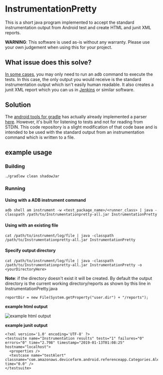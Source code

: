 # InstrumentationPretty
  This is a short java program implemented to accept the standard instrumentation output from Android test and create HTML and  junit XML reports.

  **WARNING**: This software is used as-is without any warranty. Please use your own judgement when using this for your project. 

## What issue does this solve? 
  [In some cases](https://stackoverflow.com/q/50765454/8016330), you may only need to run an adb command to execute the tests. In this case, the only output you would receive is the standard instrumentation output which isn't easily human readable. It also creates a junit XML report which you can us in [Jenkins](https://plugins.jenkins.io/test-results-analyzer) or similar software. 

## Solution
  The [android tools for gradle](https://android.googlesource.com/platform/tools/base/) has actually already implemented a parser [here](https://android.googlesource.com/platform/tools/base/+/android-5.1.1_r6/ddmlib/src/main/java/com/android/ddmlib/testrunner/parser.source.InstrumentationResultParser.java). However, it's built for listening to tests and not for reading from STDIN. This code repository is a slight modification of that code base and is intended to be used with the standard output from an instrumentation command which is written to a file.  

## example usage

### Building
 `./gradlew clean shadowJar`

### Running

#### Using with a ADB instrument command 
 `adb shell am instrument -w <test_package_name>/<runner_class> | java -classpath /path/to/Instrumentationpretty-all.jar InstrumentationPretty`

#### Using with an existing file
`cat /path/to/instrument/log/file | java -classpath /path/to/Instrumentationpretty-all.jar InstrumentationPretty`

#### Specify output directory 
`cat /path/to/instrument/log/file | java -classpath /path/to/Instrumentationpretty-all.jar InstrumentationPretty -o <yourDirectoryHere>`

**Note**: if the directory doesn't exist it will be created. By default the output directory is the current working directory/reports as shown by this line in InstrumentationPretty.java

`reportDir = new File(System.getProperty("user.dir") + "/reports");`

**example html output**

![example html output](https://i.imgur.com/3z9oPbR.png)

**example junit output**
```
<?xml version='1.0' encoding='UTF-8' ?>
<testsuite name="Instrumentation results" tests="1" failures="0" errors="0" time="2.798" timestamp="2019-01-13T01:08:25" hostname="localhost">
  <properties />
  <testcase name="testAlert" classname="com.amazonaws.devicefarm.android.referenceapp.Categories.AlertPageTest" time="0.0" />
</testsuite>
```

